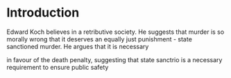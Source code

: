 
# Introduction

Edward Koch believes in a retributive society. He suggests that murder is so morally wrong that it deserves an equally just punishment - state sanctioned murder. He argues that it is necessary 


in favour of the death penalty, suggesting that state sanctrio is a necessary requirement to ensure public safety